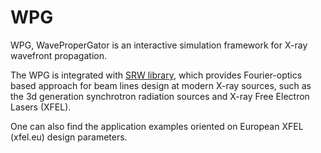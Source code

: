 WPG 
===
WPG, WaveProperGator is an interactive simulation framework for X-ray wavefront propagation. 

The WPG is integrated with [SRW library](https://github.com/ochubar/SRW), 
which provides Fourier-optics based approach for beam lines 
design at modern X-ray sources,   such as the 3d generation synchrotron radiation sources and 
X-ray Free Electron Lasers (XFEL). 

One can also find the application examples oriented on European XFEL (xfel.eu) design parameters. 




